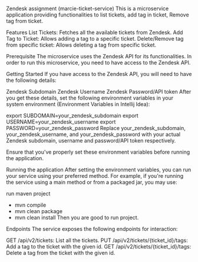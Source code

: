 Zendesk assignment (marcie-ticket-service)
This is a microservice application providing functionalities to list tickets, add tag in ticket, Remove tag from ticket.


Features
List Tickets: Fetches all the available tickets from Zendesk.
Add Tag to Ticket: Allows adding a tag to a specific ticket.
Delete/Remove tag from specific ticket: Allows deleting a tag from specific ticket.


Prerequisite
The microservice uses the Zendesk API for its functionalities. In order to run this microservice, you need to have access to the Zendesk API.




Getting Started
If you have access to the Zendesk API, you will need to have the following details:

Zendesk Subdomain
Zendesk Username
Zendesk Password/API token
After you get these details, set the following environment variables in your system environment (Environment Variables in Intellij Idea):

export SUBDOMAIN=your_zendesk_subdomain
export USERNAME=your_zendesk_username
export PASSWORD=your_zendesk_password
Replace your_zendesk_subdomain, your_zendesk_username, and your_zendesk_password with your actual Zendesk subdomain, username and password/API token respectively.

Ensure that you've properly set these environment variables before running the application.


Running the application
After setting the environment variables, you can run your service using your preferred method. For example, if you're running the service using a main method or from a packaged jar, you may use:

run maven project

- mvn compile
- mvn clean package
- mvn clean install
Then you are good to run project.

Endpoints
The service exposes the following endpoints for interaction:

GET /api/v2/tickets: List all the tickets.
PUT /api/v2/tickets/{ticket_id}/tags: Add a tag to the ticket with the given id.
GET /api/v2/tickets/{ticket_id}/tags: Delete a tag from the ticket with the given id.